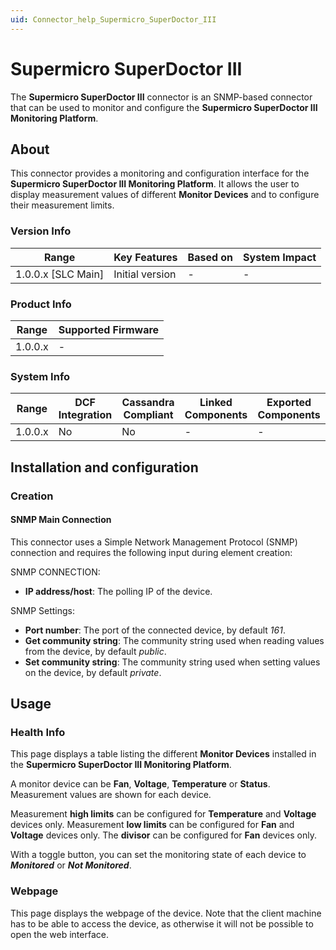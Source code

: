```yaml
---
uid: Connector_help_Supermicro_SuperDoctor_III
---
```


# Supermicro SuperDoctor III

The **Supermicro SuperDoctor III** connector is an SNMP-based connector that can be used to monitor and configure the **Supermicro SuperDoctor III Monitoring Platform**.

## About

This connector provides a monitoring and configuration interface for the **Supermicro SuperDoctor III Monitoring Platform**. It allows the user to display measurement values of different **Monitor Devices** and to configure their measurement limits.

### Version Info

| Range                | Key Features     | Based on     | System Impact     |
|----------------------|------------------|--------------|-------------------|
| 1.0.0.x [SLC Main]   | Initial version  | -            | -                 |

### Product Info

| Range     | Supported Firmware     |
|-----------|------------------------|
| 1.0.0.x   | -                      |

### System Info

| Range     | DCF Integration     | Cassandra Compliant     | Linked Components     | Exported Components     |
|-----------|---------------------|-------------------------|-----------------------|-------------------------|
| 1.0.0.x   | No                  | No                      | -                     | -                       |

## Installation and configuration

### Creation

#### SNMP Main Connection

This connector uses a Simple Network Management Protocol (SNMP) connection and requires the following input during element creation:

SNMP CONNECTION:

- **IP address/host**: The polling IP of the device.

SNMP Settings:

- **Port number**: The port of the connected device, by default *161*.
- **Get community string**: The community string used when reading values from the device, by default *public*.
- **Set community string**: The community string used when setting values on the device, by default *private*.

## Usage

### Health Info

This page displays a table listing the different **Monitor Devices** installed in the **Supermicro SuperDoctor III Monitoring Platform**.

A monitor device can be **Fan**, **Voltage**, **Temperature** or **Status**. Measurement values are shown for each device.

Measurement **high limits** can be configured for **Temperature** and **Voltage** devices only. Measurement **low limits** can be configured for **Fan** and **Voltage** devices only. The **divisor** can be configured for **Fan** devices only.

With a toggle button, you can set the monitoring state of each device to ***Monitored*** or ***Not Monitored***.

### Webpage

This page displays the webpage of the device. Note that the client machine has to be able to access the device, as otherwise it will not be possible to open the web interface.
